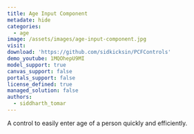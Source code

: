 ```yaml
---
title: Age Input Component
metadate: hide
categories:
  - age
image: /assets/images/age-input-component.jpg
visit: 
download: 'https://github.com/sidkicksin/PCFControls'
demo_youtube: 1MQOhepU9MI
model_support: true
canvas_support: false
portals_support: false
license_defined: true
managed_solution: false
authors:
  - siddharth_tomar
---
```

A control to easily enter age of a person quickly and efficiently.

